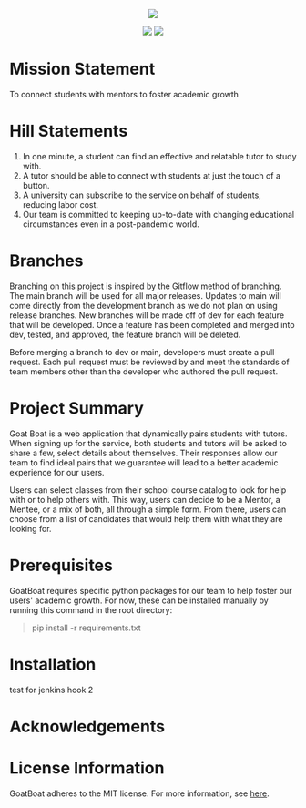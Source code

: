  <p align="center">
    <img src="https://i.imgur.com/sUh3mN4.png" >
<p align="center">
    <a href="https://www.python.org/" alt="python">
        <img src="https://img.shields.io/badge/Made%20with-python-1f425f.svg" /></a>
    <a href="https://choosealicense.com/licenses/mit/" alt="MIT">
        <img src="https://img.shields.io/badge/license-MIT-orange" /></a>
</p>

# Mission Statement
To connect students with mentors to foster academic growth

# Hill Statements
1. In one minute, a student can find an effective and relatable tutor to study with.
2. A tutor should be able to connect with students at just the touch of a button.
3. A university can subscribe to the service on behalf of students, reducing labor cost.
4. Our team is committed to keeping up-to-date with changing educational circumstances even in a post-pandemic world.

# Branches
Branching on this project is inspired by the Gitflow method of branching. The main branch will be used for all major releases. Updates to main will come directly from the development branch as we do not plan on using release branches. New branches will be made off of dev for each feature that will be developed. Once a feature has been completed and merged into dev, tested, and approved, the feature branch will be deleted.

Before merging a branch to dev or main, developers must create a pull request. Each pull request must be reviewed by and meet the standards of team members other than the developer who authored the pull request.

# Project Summary
Goat Boat is a web application that dynamically pairs students with tutors. When signing up for the service, both students and tutors will be asked to share a few, select details about themselves. Their responses allow our team to find ideal pairs that we guarantee will lead to a better academic experience for our users.

Users can select classes from their school course catalog to look for help with or to help others with. This way, users can decide to be a Mentor, a Mentee, or a mix of both, all through a simple form. From there, users can choose from a list of candidates that would help them with what they are looking for.

# Prerequisites
GoatBoat requires specific python packages for our team to help foster our users' academic growth. For now, these can be installed manually by running this command in the root directory:
> pip install -r requirements.txt

# Installation
test for jenkins hook 2

# Acknowledgements

# License Information
GoatBoat adheres to the MIT license. For more information, see [here](https://choosealicense.com/licenses/mit/).
